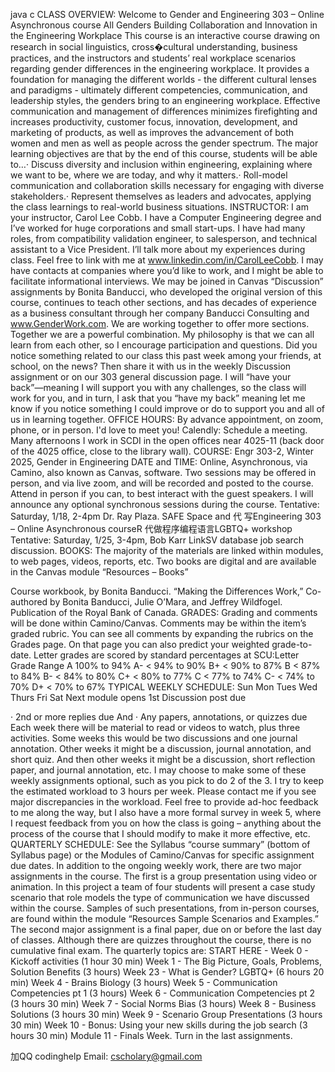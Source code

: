 java c CLASS OVERVIEW: Welcome to Gender and Engineering 303 – Online Asynchronous course All Genders Building Collaboration and Innovation in the Engineering Workplace This course is an interactive course drawing on research in social linguistics, cross�cultural understanding, business practices, and the instructors and students’ real workplace scenarios regarding gender differences in the engineering workplace. It provides a foundation for managing the different worlds - the different cultural lenses and paradigms - ultimately different competencies, communication, and leadership styles, the genders bring to an engineering workplace. Effective communication and management of differences minimizes firefighting and increases productivity, customer focus, innovation, development, and marketing of products, as well as improves the advancement of both women and men as well as people across the gender spectrum. The major learning objectives are that by the end of this course, students will be able to…· Discuss diversity and inclusion within engineering, explaining where we want to be, where we are today, and why it matters.· Roll-model communication and collaboration skills necessary for engaging with diverse stakeholders.· Represent themselves as leaders and advocates, applying the class learnings to real-world business situations. INSTRUCTOR: I am your instructor, Carol Lee Cobb. I have a Computer Engineering degree and I’ve worked for huge corporations and small start-ups. I have had many roles, from compatibility validation engineer, to salesperson, and technical assistant to a Vice President. I’ll talk more about my experiences during class. Feel free to link with me at www.linkedin.com/in/CarolLeeCobb. I may have contacts at companies where you’d like to work, and I might be able to facilitate informational interviews. We may be joined in Canvas “Discussion” assignments by Bonita Banducci, who developed the original version of this course, continues to teach other sections, and has decades of experience as a business consultant through her company Banducci Consulting and www.GenderWork.com. We are working together to offer more sections. Together we are a powerful combination. My philosophy is that we can all learn from each other, so I encourage participation and questions. Did you notice something related to our class this past week among your friends, at school, on the news? Then share it with us in the weekly Discussion assignment or on our 303 general discussion page. I will “have your back”—meaning I will support you with any challenges, so the class will work for you, and in turn, I ask that you “have my back” meaning let me know if you notice something I could improve or do to support you and all of us in learning together. OFFICE HOURS: By advance appointment, on zoom, phone, or in person. I'd love to meet you! Calendly: Schedule a meeting. Many afternoons I work in SCDI in the open offices near 4025-11 (back door of the 4025 office, close to the library wall). COURSE: Engr 303-2, Winter 2025, Gender in Engineering DATE and TIME: Online, Asynchronous, via Camino, also known as Canvas, software. Two sessions may be offered in person, and via live zoom, and will be recorded and posted to the course. Attend in person if you can, to best interact with the guest speakers. I will announce any optional synchronous sessions during the course. Tentative: Saturday, 1/18, 2-4pm Dr. Ray Plaza. SAFE Space and 代 写Engineering 303 – Online Asynchronous courseR 代做程序编程语言LGBTQ+ workshop Tentative: Saturday, 1/25, 3-4pm, Bob Karr LinkSV database job search discussion. BOOKS: The majority of the materials are linked within modules, to web pages, videos, reports, etc. Two books are digital and are available in the Canvas module “Resources – Books”

Course workbook, by Bonita Banducci.
“Making the Differences Work,” Co-authored by Bonita Banducci, Julie O’Mara, and Jeffrey Wildfogel. Publication of the Royal Bank of Canada. GRADES:
Grading and comments will be done within Camino/Canvas. Comments may be within the item’s graded rubric. You can see all comments by expanding the rubrics on the Grades page. On that page you can also predict your weighted grade-to-date. Letter grades are scored by standard percentages at SCU:Letter Grade Range A 100% to 94% A- < 94% to 90% B+ < 90% to 87% B < 87% to 84% B- < 84% to 80% C+ < 80% to 77% C < 77% to 74% C- < 74% to 70% D+ < 70% to 67% TYPICAL WEEKLY SCHEDULE: Sun Mon Tues Wed Thurs Fri Sat Next module opens
1st Discussion post due

· 2nd or more replies due And · Any papers, annotations, or quizzes due Each week there will be material to read or videos to watch, plus three activities. Some weeks this would be two discussions and one journal annotation. Other weeks it might be a discussion, journal annotation, and short quiz. And then other weeks it might be a discussion, short reflection paper, and journal annotation, etc. I may choose to make some of these weekly assignments optional, such as you pick to do 2 of the 3. I try to keep the estimated workload to 3 hours per week. Please contact me if you see major discrepancies in the workload. Feel free to provide ad-hoc feedback to me along the way, but I also have a more formal survey in week 5, where I request feedback from you on how the class is going – anything about the process of the course that I should modify to make it more effective, etc. QUARTERLY SCHEDULE: See the Syllabus “course summary” (bottom of Syllabus page) or the Modules of Camino/Canvas for specific assignment due dates. In addition to the ongoing weekly work, there are two major assignments in the course. The first is a group presentation using video or animation. In this project a team of four students will present a case study scenario that role models the type of communication we have discussed within the course. Samples of such presentations, from in-person courses, are found within the module “Resources Sample Scenarios and Examples.” The second major assignment is a final paper, due on or before the last day of classes. Although there are quizzes throughout the course, there is no cumulative final exam. The quarterly topics are: START HERE - Week 0 - Kickoff activities (1 hour 30 min) Week 1 - The Big Picture, Goals, Problems, Solution Benefits (3 hours) Week 23 - What is Gender? LGBTQ+ (6 hours 20 min) Week 4 - Brains Biology (3 hours) Week 5 - Communication Competencies pt 1 (3 hours) Week 6 - Communication Competencies pt 2 (3 hours 30 min) Week 7 - Social Norms Bias (3 hours) Week 8 - Business Solutions (3 hours 30 min) Week 9 - Scenario Group Presentations (3 hours 30 min) Week 10 - Bonus: Using your new skills during the job search (3 hours 30 min) Module 11 - Finals Week. Turn in the last assignments.  

加QQ codinghelp Email: cscholary@gmail.com

